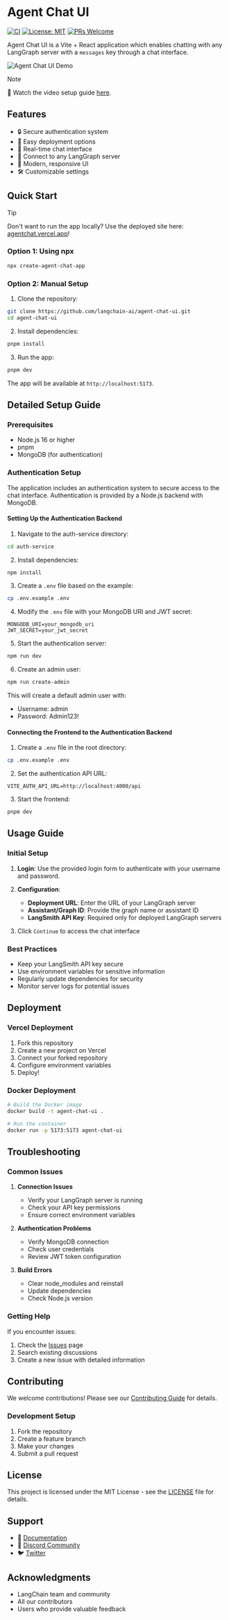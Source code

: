 # Agent Chat UI

[![CI](https://github.com/langchain-ai/agent-chat-ui/actions/workflows/ci.yml/badge.svg)](https://github.com/langchain-ai/agent-chat-ui/actions/workflows/ci.yml)
[![License: MIT](https://img.shields.io/badge/License-MIT-yellow.svg)](https://opensource.org/licenses/MIT)
[![PRs Welcome](https://img.shields.io/badge/PRs-welcome-brightgreen.svg)](http://makeapullrequest.com)

Agent Chat UI is a Vite + React application which enables chatting with any LangGraph server with a `messages` key through a chat interface.

![Agent Chat UI Demo](public/demo.gif)

> [!NOTE]
> 🎥 Watch the video setup guide [here](https://youtu.be/lInrwVnZ83o).

## Features

- 🔒 Secure authentication system
- 🚀 Easy deployment options
- 💬 Real-time chat interface
- 🔌 Connect to any LangGraph server
- 🎨 Modern, responsive UI
- 🛠 Customizable settings

## Quick Start

> [!TIP]
> Don't want to run the app locally? Use the deployed site here: [agentchat.vercel.app](https://agentchat.vercel.app)!

### Option 1: Using npx

```bash
npx create-agent-chat-app
```

### Option 2: Manual Setup

1. Clone the repository:
```bash
git clone https://github.com/langchain-ai/agent-chat-ui.git
cd agent-chat-ui
```

2. Install dependencies:
```bash
pnpm install
```

3. Run the app:
```bash
pnpm dev
```

The app will be available at `http://localhost:5173`.

## Detailed Setup Guide

### Prerequisites

- Node.js 16 or higher
- pnpm
- MongoDB (for authentication)

### Authentication Setup

The application includes an authentication system to secure access to the chat interface. Authentication is provided by a Node.js backend with MongoDB.

#### Setting Up the Authentication Backend

1. Navigate to the auth-service directory:
```bash
cd auth-service
```

2. Install dependencies:
```bash
npm install
```

3. Create a `.env` file based on the example:
```bash
cp .env.example .env
```

4. Modify the `.env` file with your MongoDB URI and JWT secret:
```env
MONGODB_URI=your_mongodb_uri
JWT_SECRET=your_jwt_secret
```

5. Start the authentication server:
```bash
npm run dev
```

6. Create an admin user:
```bash
npm run create-admin
```

This will create a default admin user with:
- Username: admin
- Password: Admin123!

#### Connecting the Frontend to the Authentication Backend

1. Create a `.env` file in the root directory:
```bash
cp .env.example .env
```

2. Set the authentication API URL:
```env
VITE_AUTH_API_URL=http://localhost:4000/api
```

3. Start the frontend:
```bash
pnpm dev
```

## Usage Guide

### Initial Setup

1. **Login**: Use the provided login form to authenticate with your username and password.

2. **Configuration**:
   - **Deployment URL**: Enter the URL of your LangGraph server
   - **Assistant/Graph ID**: Provide the graph name or assistant ID
   - **LangSmith API Key**: Required only for deployed LangGraph servers

3. Click `Continue` to access the chat interface

### Best Practices

- Keep your LangSmith API key secure
- Use environment variables for sensitive information
- Regularly update dependencies for security
- Monitor server logs for potential issues

## Deployment

### Vercel Deployment

1. Fork this repository
2. Create a new project on Vercel
3. Connect your forked repository
4. Configure environment variables
5. Deploy!

### Docker Deployment

```bash
# Build the Docker image
docker build -t agent-chat-ui .

# Run the container
docker run -p 5173:5173 agent-chat-ui
```

## Troubleshooting

### Common Issues

1. **Connection Issues**
   - Verify your LangGraph server is running
   - Check your API key permissions
   - Ensure correct environment variables

2. **Authentication Problems**
   - Verify MongoDB connection
   - Check user credentials
   - Review JWT token configuration

3. **Build Errors**
   - Clear node_modules and reinstall
   - Update dependencies
   - Check Node.js version

### Getting Help

If you encounter issues:
1. Check the [Issues](https://github.com/langchain-ai/agent-chat-ui/issues) page
2. Search existing discussions
3. Create a new issue with detailed information

## Contributing

We welcome contributions! Please see our [Contributing Guide](CONTRIBUTING.md) for details.

### Development Setup

1. Fork the repository
2. Create a feature branch
3. Make your changes
4. Submit a pull request

## License

This project is licensed under the MIT License - see the [LICENSE](LICENSE) file for details.

## Support

- 📖 [Documentation](https://docs.langchain.com)
- 💬 [Discord Community](https://discord.gg/langchain)
- 🐦 [Twitter](https://twitter.com/langchainai)

## Acknowledgments

- LangChain team and community
- All our contributors
- Users who provide valuable feedback